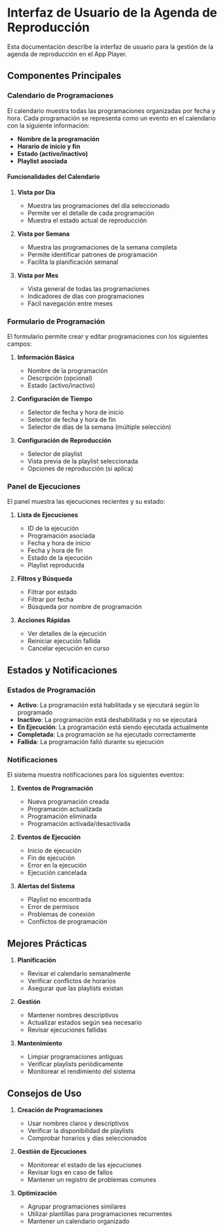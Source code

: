 # Interfaz de Usuario de la Agenda de Reproducción

Esta documentación describe la interfaz de usuario para la gestión de la agenda de reproducción en el App Player.

## Componentes Principales

### Calendario de Programaciones

El calendario muestra todas las programaciones organizadas por fecha y hora. Cada programación se representa como un evento en el calendario con la siguiente información:

- **Nombre de la programación**
- **Horario de inicio y fin**
- **Estado (activo/inactivo)**
- **Playlist asociada**

#### Funcionalidades del Calendario

1. **Vista por Día**
   - Muestra las programaciones del día seleccionado
   - Permite ver el detalle de cada programación
   - Muestra el estado actual de reproducción

2. **Vista por Semana**
   - Muestra las programaciones de la semana completa
   - Permite identificar patrones de programación
   - Facilita la planificación semanal

3. **Vista por Mes**
   - Vista general de todas las programaciones
   - Indicadores de días con programaciones
   - Fácil navegación entre meses

### Formulario de Programación

El formulario permite crear y editar programaciones con los siguientes campos:

1. **Información Básica**
   - Nombre de la programación
   - Descripción (opcional)
   - Estado (activo/inactivo)

2. **Configuración de Tiempo**
   - Selector de fecha y hora de inicio
   - Selector de fecha y hora de fin
   - Selector de días de la semana (múltiple selección)

3. **Configuración de Reproducción**
   - Selector de playlist
   - Vista previa de la playlist seleccionada
   - Opciones de reproducción (si aplica)

### Panel de Ejecuciones

El panel muestra las ejecuciones recientes y su estado:

1. **Lista de Ejecuciones**
   - ID de la ejecución
   - Programación asociada
   - Fecha y hora de inicio
   - Fecha y hora de fin
   - Estado de la ejecución
   - Playlist reproducida

2. **Filtros y Búsqueda**
   - Filtrar por estado
   - Filtrar por fecha
   - Búsqueda por nombre de programación

3. **Acciones Rápidas**
   - Ver detalles de la ejecución
   - Reiniciar ejecución fallida
   - Cancelar ejecución en curso

## Estados y Notificaciones

### Estados de Programación

- **Activo**: La programación está habilitada y se ejecutará según lo programado
- **Inactivo**: La programación está deshabilitada y no se ejecutará
- **En Ejecución**: La programación está siendo ejecutada actualmente
- **Completada**: La programación se ha ejecutado correctamente
- **Fallida**: La programación falló durante su ejecución

### Notificaciones

El sistema muestra notificaciones para los siguientes eventos:

1. **Eventos de Programación**
   - Nueva programación creada
   - Programación actualizada
   - Programación eliminada
   - Programación activada/desactivada

2. **Eventos de Ejecución**
   - Inicio de ejecución
   - Fin de ejecución
   - Error en la ejecución
   - Ejecución cancelada

3. **Alertas del Sistema**
   - Playlist no encontrada
   - Error de permisos
   - Problemas de conexión
   - Conflictos de programación

## Mejores Prácticas

1. **Planificación**
   - Revisar el calendario semanalmente
   - Verificar conflictos de horarios
   - Asegurar que las playlists existan

2. **Gestión**
   - Mantener nombres descriptivos
   - Actualizar estados según sea necesario
   - Revisar ejecuciones fallidas

3. **Mantenimiento**
   - Limpiar programaciones antiguas
   - Verificar playlists periódicamente
   - Monitorear el rendimiento del sistema

## Consejos de Uso

1. **Creación de Programaciones**
   - Usar nombres claros y descriptivos
   - Verificar la disponibilidad de playlists
   - Comprobar horarios y días seleccionados

2. **Gestión de Ejecuciones**
   - Monitorear el estado de las ejecuciones
   - Revisar logs en caso de fallos
   - Mantener un registro de problemas comunes

3. **Optimización**
   - Agrupar programaciones similares
   - Utilizar plantillas para programaciones recurrentes
   - Mantener un calendario organizado 